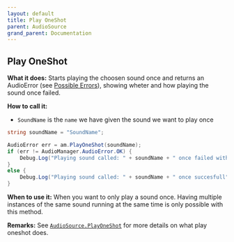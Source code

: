 ```yaml
---
layout: default
title: Play OneShot
parent: AudioSource
grand_parent: Documentation
---
```


## Play OneShot
**What it does:**
Starts playing the choosen sound once and returns an AudioError (see [Possible Errors](https://mathewhdyt.github.io/Unity-Audio-Manager/docs/documentation/index/#possible-errors)), showing wheter and how playing the sound once failed.

**How to call it:**
- ```SoundName``` is the ```name``` we have given the sound we want to play once

```csharp
string soundName = "SoundName";

AudioError err = am.PlayOneShot(soundName);
if (err != AudioManager.AudioError.OK) {
    Debug.Log("Playing sound called: " + soundName + " once failed with error id: " + err);
}
else {
    Debug.Log("Playing sound called: " + soundName + " once succesfull");
}
```

**When to use it:**
When you want to only play a sound once. Having multiple instances of the same sound running at the same time is only possible with this method.

**Remarks:**
See [```AudioSource.PlayOneShot```](https://docs.unity3d.com/2021.2/Documentation/ScriptReference/AudioSource.PlayOneShot.html) for more details on what play oneshot does.

